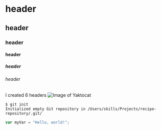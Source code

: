 # header
## header
### header
#### header
##### header
###### header
I created 6 headers 
![Image of Yaktocat](https://octodex.github.com/images/yaktocat.png)



```
$ git init
Initialized empty Git repository in /Users/skills/Projects/recipe-repository/.git/
```


```javascript
var myVar = "Hello, world!";
```
